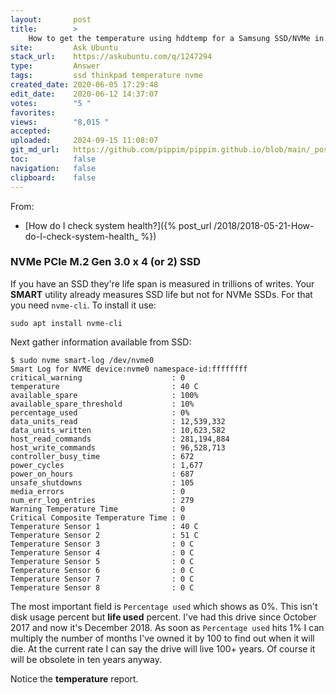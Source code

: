 ```yaml
---
layout:       post
title:        >
    How to get the temperature using hddtemp for a Samsung SSD/NVMe in Thinkpad T480
site:         Ask Ubuntu
stack_url:    https://askubuntu.com/q/1247294
type:         Answer
tags:         ssd thinkpad temperature nvme
created_date: 2020-06-05 17:29:48
edit_date:    2020-06-12 14:37:07
votes:        "5 "
favorites:    
views:        "8,015 "
accepted:     
uploaded:     2024-09-15 11:08:07
git_md_url:   https://github.com/pippim/pippim.github.io/blob/main/_posts/2020/2020-06-05-How-to-get-the-temperature-using-hddtemp-for-a-Samsung-SSD_NVMe-in-Thinkpad-T480.md
toc:          false
navigation:   false
clipboard:    false
---
```


From:

- [How do I check system health?]({% post_url /2018/2018-05-21-How-do-I-check-system-health_ %})

### NVMe PCIe M.2 Gen 3.0 x 4 (or 2) SSD

If you have an SSD they're life span is measured in trillions of writes. Your **SMART** utility already measures SSD life but not for NVMe SSDs. For that you need `nvme-cli`. To install it use:

``` 
sudo apt install nvme-cli
```

Next gather information available from SSD:

``` 
$ sudo nvme smart-log /dev/nvme0
Smart Log for NVME device:nvme0 namespace-id:ffffffff
critical_warning                    : 0
temperature                         : 40 C
available_spare                     : 100%
available_spare_threshold           : 10%
percentage_used                     : 0%
data_units_read                     : 12,539,332
data_units_written                  : 10,623,582
host_read_commands                  : 281,194,884
host_write_commands                 : 96,528,713
controller_busy_time                : 672
power_cycles                        : 1,677
power_on_hours                      : 687
unsafe_shutdowns                    : 105
media_errors                        : 0
num_err_log_entries                 : 279
Warning Temperature Time            : 0
Critical Composite Temperature Time : 0
Temperature Sensor 1                : 40 C
Temperature Sensor 2                : 51 C
Temperature Sensor 3                : 0 C
Temperature Sensor 4                : 0 C
Temperature Sensor 5                : 0 C
Temperature Sensor 6                : 0 C
Temperature Sensor 7                : 0 C
Temperature Sensor 8                : 0 C
```

The most important field is `Percentage used` which shows as 0%. This isn't disk usage percent but **life used** percent. I've had this drive since October 2017 and now it's December 2018. As soon as `Percentage used` hits 1% I can multiply the number of months I've owned it by 100 to find out when it will die. At the current rate I can say the drive will live 100+ years. Of course it will be obsolete in ten years anyway.

Notice the **temperature** report.
